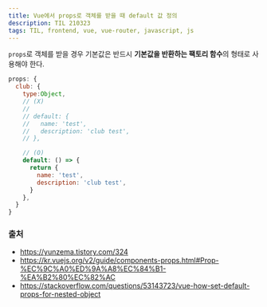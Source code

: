 ```yaml
---
title: Vue에서 props로 객체를 받을 때 default 값 정의
description: TIL 210323
tags: TIL, frontend, vue, vue-router, javascript, js
---
```


`props`로 객체를 받을 경우 기본값은 반드시 **기본값을 반환하는 팩토리 함수**의 형태로 사용해야 한다.

```js
props: {
  club: {
    type:Object,
    // (X)
    // 
    // default: {
    //   name: 'test',
    //   description: 'club test',
    // },

    // (O)
    default: () => {
      return {
        name: 'test',
        description: 'club test',
      }
    },
  }
}
```

### 출처

- https://yunzema.tistory.com/324
- https://kr.vuejs.org/v2/guide/components-props.html#Prop-%EC%9C%A0%ED%9A%A8%EC%84%B1-%EA%B2%80%EC%82%AC
- https://stackoverflow.com/questions/53143723/vue-how-set-default-props-for-nested-object
